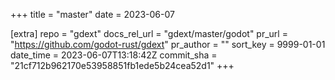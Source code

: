 +++
title = "master"
date = 2023-06-07

[extra]
repo = "gdext"
docs_rel_url = "gdext/master/godot"
pr_url = "https://github.com/godot-rust/gdext"
pr_author = ""
sort_key = 9999-01-01
date_time = 2023-06-07T13:18:42Z
commit_sha = "21cf712b962170e53958851fb1ede5b24cea52d1"
+++


